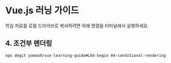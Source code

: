 # Vue.js 러닝 가이드

학습 자료를 로컬 드라이브로 복사하려면 아래 명령을 터미널에서 실행하세요.

## 4. 조건부 렌더링

```sh
npx degit yamoo9/vue-learning-guide#L04-begin 04-conditional-rendering
```